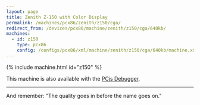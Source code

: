 ```yaml
---
layout: page
title: Zenith Z-150 with Color Display
permalink: /machines/pcx86/zenith/z150/cga/
redirect_from: /devices/pcx86/machine/zenith/z150/cga/640kb/
machines:
  - id: z150
    type: pcx86
    config: /configs/pcx86/xml/machine/zenith/z150/cga/640kb/machine.xml
---
```


{% include machine.html id="z150" %}

This machine is also available with the [PCjs Debugger](/configs/pcx86/xml/machine/zenith/z150/cga/640kb/debugger/machine.xml).

---

And remember: "The quality goes in before the name goes on."
